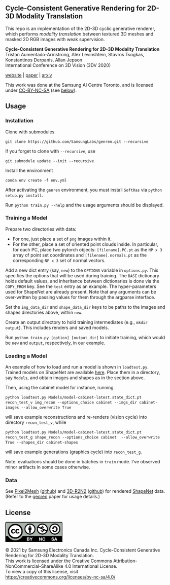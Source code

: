 ## Cycle-Consistent Generative Rendering for 2D-3D Modality Translation 

This repo is an implementation of the 2D-3D cyclic generative renderer, which performs *modality translation* between textured 3D meshes and masked 2D RGB images with weak supervision.

**Cycle-Consistent Generative Rendering for 2D-3D Modality Translation**  
Tristan Aumentado-Armstrong, Alex Levinshtein, Stavros Tsogkas, Konstantinos Derpanis, Allan Jepson  
International Conference on 3D Vision (3DV 2020)

[website](https://ttaa9.github.io/genren/) |
[paper](https://ieeexplore.ieee.org/document/9320324) |
[arxiv](https://arxiv.org/abs/2011.08026)

This work was done at the Samsung AI Centre Toronto, and is licensed under [CC-BY-NC-SA](https://creativecommons.org/licenses/by-nc-sa/4.0/) (see [below](#license)).

## Usage

### Installation

Clone with submodules
   
    git clone https://github.com/SamsungLabs/genren.git --recursive

If you forget to clone with `--recursive`, use

    git submodule update --init --recursive

Install the environment

    conda env create -f env.yml

After activating the `genren` environment, you must install `SoftRas` via `python setup.py install`.

Run `python train.py --help` and the usage arguments should be displayed.

### Training a Model

Prepare two directories with data: 
 - For one, just place a set of `png` images within it.
 - For the other, place a set of oriented point clouds inside. In particular, for each PC, place two pytorch objects: `[filename].PC.pt` as the `NP x 3` array of point set coordinates and `[filename].normals.pt` as the corresponding `NP x 3` set of normal vectors.

Add a new dict entry (say, `new`) to the `OPTIONS` variable in `options.py`. This specifies the options that will be used during training. The `BASE` dictionary holds default values, and inheritance between dictionaries is done via the `COPY_FROM` key. 
See the `test` entry as an example.
The hyper-parameters used for ShapeNet are already present. Note that any arguments can be over-written by passing values for them through the argparse interface. 

Set the `img_data_dir` and `shape_data_dir` keys to be paths to the images and shapes directories above, within `new`.

Create an output directory to hold training intermediates (e.g., `mkdir output`). This includes renders and saved models.   
 
Run `python train.py [option] [output_dir]` to initiate training, which would be `new` and `output`, respectively, in our example. 

### Loading a Model

An example of how to load and run a model is shown in `loadtest.py`.
Trained models on ShapeNet are available [here](https://ln.sync.com/dl/13b71fa40/4eyzp337-ixvghei7-t94i5edm-ndx4p2ww).
Place them in a directory, say `Models`, and obtain images and shapes as in the section above. 

Then, using the cabinet model for instance, running 
```
python loadtest.py Models/model-cabinet-latest.state_dict.pt recon_test_v img_recon --options_choice cabinet --imgs_dir cabinet-images --allow_overwrite True
```
will save example reconstructions and re-renders (vision cycle) into directory `recon_test_v`, while
```
python loadtest.py Models/model-cabinet-latest.state_dict.pt recon_test_g shape_recon --options_choice cabinet  --allow_overwrite True --shapes_dir cabinet-shapes
```
will save example generations (graphics cycle) into `recon_test_g`.

Note: evaluations should be done in batches in `train` mode. I've observed minor artifacts in some cases otherwise. 

### Data

See [Pixel2Mesh](https://arxiv.org/abs/1804.01654) ([github](https://github.com/nywang16/Pixel2Mesh)) and [3D-R2N2](https://arxiv.org/abs/1604.00449) ([github](https://github.com/chrischoy/3D-R2N2)) for rendered [ShapeNet](https://shapenet.org/) data. (Refer to the [genren](https://arxiv.org/abs/2011.08026) paper for usage details.)

## License

[<img src="./.storage/by-nc-sa.png" alt="CC-BY-NC-SA" width="180"/>](https://creativecommons.org/licenses/by-nc-sa/4.0/)

&copy; 2021 by Samsung Electronics Canada Inc. Cycle-Consistent Generative Rendering for 2D-3D Modality Translation.  
This work is licensed under the Creative Commons Attribution-NonCommercial-ShareAlike 4.0 International License.  
To view a copy of this license, visit  
https://creativecommons.org/licenses/by-nc-sa/4.0/

